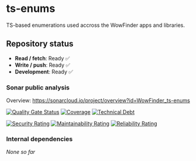 # ts-enums

TS-based enumerations used accross the WowFinder apps and libraries.

## Repository status

-   **Read / fetch**: Ready ✅
-   **Write / push**: Ready ✅
-   **Development**: Ready ✅

### Sonar public analysis

Overview: https://sonarcloud.io/project/overview?id=WowFinder_ts-enums

[![Quality Gate Status](https://sonarcloud.io/api/project_badges/measure?project=WowFinder_ts-enums&metric=alert_status)](https://sonarcloud.io/summary/new_code?id=WowFinder_ts-enums)
[![Coverage](https://sonarcloud.io/api/project_badges/measure?project=WowFinder_ts-enums&metric=coverage)](https://sonarcloud.io/summary/new_code?id=WowFinder_ts-enums)
[![Technical Debt](https://sonarcloud.io/api/project_badges/measure?project=WowFinder_ts-enums&metric=sqale_index)](https://sonarcloud.io/summary/new_code?id=WowFinder_ts-enums)

[![Security Rating](https://sonarcloud.io/api/project_badges/measure?project=WowFinder_ts-enums&metric=security_rating)](https://sonarcloud.io/summary/new_code?id=WowFinder_ts-enums)
[![Maintainability Rating](https://sonarcloud.io/api/project_badges/measure?project=WowFinder_ts-enums&metric=sqale_rating)](https://sonarcloud.io/summary/new_code?id=WowFinder_ts-enums)
[![Reliability Rating](https://sonarcloud.io/api/project_badges/measure?project=WowFinder_ts-enums&metric=reliability_rating)](https://sonarcloud.io/summary/new_code?id=WowFinder_ts-enums)

### Internal dependencies

_None so far_
